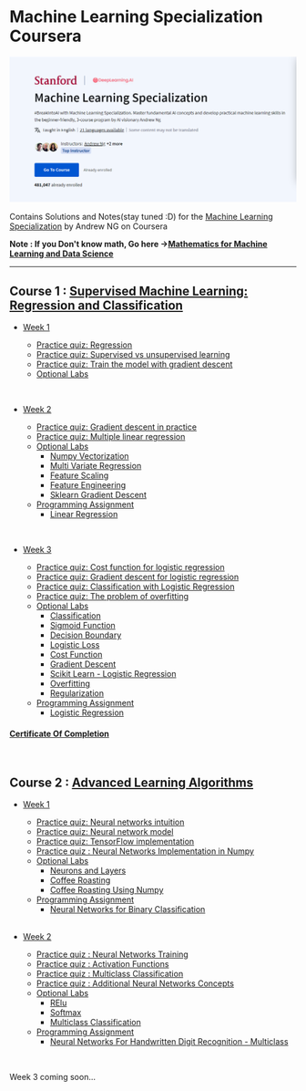 # Machine Learning Specialization Coursera


![](https://github.com/YourIPaddress/Machine-Learning-Specialization-by-Andrew-NG/blob/main/Resources/Screenshot%202024-09-05%20214308.png)

Contains Solutions and Notes(stay tuned :D) for the [Machine Learning Specialization](https://www.coursera.org/specializations/machine-learning-introduction/?utm_medium=coursera&utm_source=home-page&utm_campaign=mlslaunch2022IN) by Andrew NG on Coursera 

**Note : If you Don't know math, Go here ->[Mathematics for Machine Learning and Data Science](https://github.com/greyhatguy007/Mathematics-for-Machine-Learning-and-Data-Science-Specialization-Coursera)**

<hr/>

## Course 1 : [Supervised Machine Learning: Regression and Classification ](https://www.coursera.org/learn/machine-learning?specialization=machine-learning-introduction)

- [Week 1](https://github.com/greyhatguy007/Machine-Learning-Specialization-Coursera/tree/main/C1%20-%20Supervised%20Machine%20Learning%20-%20Regression%20and%20Classification/week1)

    - [Practice quiz: Regression](https://github.com/YourIPaddress/Machine-Learning-Specialization-by-Andrew-NG/tree/main/C1%20-%20Supervised%20Machine%20Learning%20-%20Regression%20and%20Classification/Week%201/2.%20Graded%20Quiz%20-%20Regression)
    - [Practice quiz: Supervised vs unsupervised learning](https://github.com/YourIPaddress/Machine-Learning-Specialization-by-Andrew-NG/tree/main/C1%20-%20Supervised%20Machine%20Learning%20-%20Regression%20and%20Classification/Week%201/1.%20Graded%20Quiz%20-%20Supervised%20Vs%20Unsupervised%20Learning)
    - [Practice quiz: Train the model with gradient descent](https://github.com/YourIPaddress/Machine-Learning-Specialization-by-Andrew-NG/tree/main/C1%20-%20Supervised%20Machine%20Learning%20-%20Regression%20and%20Classification/Week%201/3.%20Graded%20Quiz%20-%20Gradient%20Descent)
  - [Optional Labs](https://github.com/YourIPaddress/Machine-Learning-Specialization-by-Andrew-NG/tree/main/C1%20-%20Supervised%20Machine%20Learning%20-%20Regression%20and%20Classification/Week%201/Optional%20Labs)

<br/>

- [Week 2](https://github.com/YourIPaddress/Machine-Learning-Specialization-by-Andrew-NG/tree/main/C1%20-%20Supervised%20Machine%20Learning%20-%20Regression%20and%20Classification/Week%202) 

    - [Practice quiz: Gradient descent in practice](https://github.com/YourIPaddress/Machine-Learning-Specialization-by-Andrew-NG/tree/main/C1%20-%20Supervised%20Machine%20Learning%20-%20Regression%20and%20Classification/Week%202/Graded%20Quiz%20-%20Gradient%20Descent%20in%20practice)
    - [Practice quiz: Multiple linear regression](https://github.com/YourIPaddress/Machine-Learning-Specialization-by-Andrew-NG/tree/main/C1%20-%20Supervised%20Machine%20Learning%20-%20Regression%20and%20Classification/Week%202/Graded%20Quiz%20-%20Multiple%20Linear%20Regression)
    - [Optional Labs](https://github.com/YourIPaddress/Machine-Learning-Specialization-by-Andrew-NG/tree/main/C1%20-%20Supervised%20Machine%20Learning%20-%20Regression%20and%20Classification/Week%202/Optional%20Labs)
      - [Numpy Vectorization](https://github.com/YourIPaddress/Machine-Learning-Specialization-by-Andrew-NG/blob/main/C1%20-%20Supervised%20Machine%20Learning%20-%20Regression%20and%20Classification/Week%202/Optional%20Labs/C1_W2_Lab01_Python_Numpy_Vectorization_Soln.ipynb)
      - [Multi Variate Regression](https://github.com/YourIPaddress/Machine-Learning-Specialization-by-Andrew-NG/blob/main/C1%20-%20Supervised%20Machine%20Learning%20-%20Regression%20and%20Classification/Week%202/Optional%20Labs/C1_W2_Lab02_Multiple_Variable_Soln.ipynb)
      - [Feature Scaling](https://github.com/YourIPaddress/Machine-Learning-Specialization-by-Andrew-NG/blob/main/C1%20-%20Supervised%20Machine%20Learning%20-%20Regression%20and%20Classification/Week%202/Optional%20Labs/C1_W2_Lab03_Feature_Scaling_and_Learning_Rate_Soln.ipynb)
      - [Feature Engineering](https://github.com/YourIPaddress/Machine-Learning-Specialization-by-Andrew-NG/blob/main/C1%20-%20Supervised%20Machine%20Learning%20-%20Regression%20and%20Classification/Week%202/Optional%20Labs/C1_W2_Lab04_FeatEng_PolyReg_Soln.ipynb)
      - [Sklearn Gradient Descent](https://github.com/YourIPaddress/Machine-Learning-Specialization-by-Andrew-NG/blob/main/C1%20-%20Supervised%20Machine%20Learning%20-%20Regression%20and%20Classification/Week%202/Optional%20Labs/C1_W2_Lab05_Sklearn_GD_Soln.ipynb)
    - [Programming Assignment](https://github.com/YourIPaddress/Machine-Learning-Specialization-by-Andrew-NG/tree/main/C1%20-%20Supervised%20Machine%20Learning%20-%20Regression%20and%20Classification/Week%202/C1W2A1)
      - [Linear Regression](https://github.com/YourIPaddress/Machine-Learning-Specialization-by-Andrew-NG/blob/main/C1%20-%20Supervised%20Machine%20Learning%20-%20Regression%20and%20Classification/Week%202/Optional%20Labs/C1_W2_Linear_Regression.ipynb)

<br/>

- [Week 3](https://github.com/YourIPaddress/Machine-Learning-Specialization-by-Andrew-NG/tree/main/C1%20-%20Supervised%20Machine%20Learning%20-%20Regression%20and%20Classification/Week%203)

    - [Practice quiz: Cost function for logistic regression](https://github.com/YourIPaddress/Machine-Learning-Specialization-by-Andrew-NG/tree/main/C1%20-%20Supervised%20Machine%20Learning%20-%20Regression%20and%20Classification/Week%203/Graded%20Quiz%20-%20Cost%20function%20for%20logistic%20regression)
    - [Practice quiz: Gradient descent for logistic regression](https://github.com/YourIPaddress/Machine-Learning-Specialization-by-Andrew-NG/tree/main/C1%20-%20Supervised%20Machine%20Learning%20-%20Regression%20and%20Classification/Week%203/Graded%20Quiz%20-%20Gradient%20Descent%20for%20logistic%20regression)
    - [Practice quiz: Classification with Logistic Regression](https://github.com/YourIPaddress/Machine-Learning-Specialization-by-Andrew-NG/tree/main/C1%20-%20Supervised%20Machine%20Learning%20-%20Regression%20and%20Classification/Week%203/Graded%20Quiz%20-%20Classification%20with%20logistic%20regression)
    - [Practice quiz: The problem of overfitting](https://github.com/YourIPaddress/Machine-Learning-Specialization-by-Andrew-NG/tree/main/C1%20-%20Supervised%20Machine%20Learning%20-%20Regression%20and%20Classification/Week%203/Graded%20Quiz%20-%20The%20problem%20of%20overfitting)
    - [Optional Labs](https://github.com/YourIPaddress/Machine-Learning-Specialization-by-Andrew-NG/tree/main/C1%20-%20Supervised%20Machine%20Learning%20-%20Regression%20and%20Classification/Week%203/Optional%20Labs)
        - [Classification](https://github.com/YourIPaddress/Machine-Learning-Specialization-by-Andrew-NG/blob/main/C1%20-%20Supervised%20Machine%20Learning%20-%20Regression%20and%20Classification/Week%203/Optional%20Labs/C1_W3_Lab01_Classification_Soln.ipynb)
        - [Sigmoid Function](https://github.com/YourIPaddress/Machine-Learning-Specialization-by-Andrew-NG/blob/main/C1%20-%20Supervised%20Machine%20Learning%20-%20Regression%20and%20Classification/Week%203/Optional%20Labs/C1_W3_Lab02_Sigmoid_function_Soln.ipynb)
        - [Decision Boundary](https://github.com/YourIPaddress/Machine-Learning-Specialization-by-Andrew-NG/blob/main/C1%20-%20Supervised%20Machine%20Learning%20-%20Regression%20and%20Classification/Week%203/Optional%20Labs/C1_W3_Lab03_Decision_Boundary_Soln.ipynb)
        - [Logistic Loss](https://github.com/YourIPaddress/Machine-Learning-Specialization-by-Andrew-NG/blob/main/C1%20-%20Supervised%20Machine%20Learning%20-%20Regression%20and%20Classification/Week%203/Optional%20Labs/C1_W3_Lab04_LogisticLoss_Soln.ipynb)
        - [Cost Function](https://github.com/YourIPaddress/Machine-Learning-Specialization-by-Andrew-NG/blob/main/C1%20-%20Supervised%20Machine%20Learning%20-%20Regression%20and%20Classification/Week%203/Optional%20Labs/C1_W3_Lab05_Cost_Function_Soln.ipynb)
        - [Gradient Descent](https://github.com/YourIPaddress/Machine-Learning-Specialization-by-Andrew-NG/blob/main/C1%20-%20Supervised%20Machine%20Learning%20-%20Regression%20and%20Classification/Week%203/Optional%20Labs/C1_W3_Lab06_Gradient_Descent_Soln.ipynb)
        - [Scikit Learn - Logistic Regression](https://github.com/YourIPaddress/Machine-Learning-Specialization-by-Andrew-NG/blob/main/C1%20-%20Supervised%20Machine%20Learning%20-%20Regression%20and%20Classification/Week%203/Optional%20Labs/C1_W3_Lab07_Scikit_Learn_Soln.ipynb)
        - [Overfitting](https://github.com/YourIPaddress/Machine-Learning-Specialization-by-Andrew-NG/blob/main/C1%20-%20Supervised%20Machine%20Learning%20-%20Regression%20and%20Classification/Week%203/Optional%20Labs/C1_W3_Lab08_Overfitting_Soln.ipynb)
        - [Regularization](https://github.com/YourIPaddress/Machine-Learning-Specialization-by-Andrew-NG/blob/main/C1%20-%20Supervised%20Machine%20Learning%20-%20Regression%20and%20Classification/Week%203/Optional%20Labs/C1_W3_Lab08_Overfitting_Soln.ipynb)
    - [Programming Assignment](https://github.com/YourIPaddress/Machine-Learning-Specialization-by-Andrew-NG/tree/main/C1%20-%20Supervised%20Machine%20Learning%20-%20Regression%20and%20Classification/Week%203/C1W3A1)
      - [Logistic Regression](https://github.com/YourIPaddress/Machine-Learning-Specialization-by-Andrew-NG/blob/main/C1%20-%20Supervised%20Machine%20Learning%20-%20Regression%20and%20Classification/Week%203/C1W3A1/C1_W3_Logistic_Regression.ipynb)

#### [Certificate Of Completion](https://coursera.org/share/bd8b1509ac9f33d740ddc706613571c8)

<br/>

## Course 2 : [Advanced Learning Algorithms](https://www.coursera.org/learn/advanced-learning-algorithms?specialization=machine-learning-introduction)

- [Week 1](https://github.com/YourIPaddress/Machine-Learning-Specialization-by-Andrew-NG/tree/main/C2%20-%20Advanced%20Learning%20Algorithms/Week%201)
    - [Practice quiz: Neural networks intuition](https://github.com/YourIPaddress/Machine-Learning-Specialization-by-Andrew-NG/tree/main/C2%20-%20Advanced%20Learning%20Algorithms/Week%201/Graded%20Quiz%20-%20Neural%20Network%20intuition)
    - [Practice quiz: Neural network model](https://github.com/YourIPaddress/Machine-Learning-Specialization-by-Andrew-NG/tree/main/C2%20-%20Advanced%20Learning%20Algorithms/Week%201/Graded%20Quiz%20-%20Neural%20Network%20Model)
    - [Practice quiz: TensorFlow implementation](https://github.com/YourIPaddress/Machine-Learning-Specialization-by-Andrew-NG/tree/main/C2%20-%20Advanced%20Learning%20Algorithms/Week%201/Graded%20Quiz%20-%20Tensorflow%20Implementation)
    - [Practice quiz : Neural Networks Implementation in Numpy](https://github.com/YourIPaddress/Machine-Learning-Specialization-by-Andrew-NG/tree/main/C2%20-%20Advanced%20Learning%20Algorithms/Week%201/Graded%20Quiz%20-%20Neural%20network%20implementation%20in%20python)
    - [Optional Labs](https://github.com/YourIPaddress/Machine-Learning-Specialization-by-Andrew-NG/tree/main/C2%20-%20Advanced%20Learning%20Algorithms/Week%201/Optional%20Labs)
      - [Neurons and Layers](https://github.com/YourIPaddress/Machine-Learning-Specialization-by-Andrew-NG/blob/main/C2%20-%20Advanced%20Learning%20Algorithms/Week%201/Optional%20Labs/C2_W1_Lab01_Neurons_and_Layers.ipynb)
      - [Coffee Roasting](https://github.com/YourIPaddress/Machine-Learning-Specialization-by-Andrew-NG/blob/main/C2%20-%20Advanced%20Learning%20Algorithms/Week%201/Optional%20Labs/C2_W1_Lab02_CoffeeRoasting_TF.ipynb)
      - [Coffee Roasting Using Numpy](https://github.com/YourIPaddress/Machine-Learning-Specialization-by-Andrew-NG/blob/main/C2%20-%20Advanced%20Learning%20Algorithms/Week%201/Optional%20Labs/C2_W1_Lab03_CoffeeRoasting_Numpy.ipynb)
    - [Programming Assignment](https://github.com/YourIPaddress/Machine-Learning-Specialization-by-Andrew-NG/tree/main/C2%20-%20Advanced%20Learning%20Algorithms/Week%201/C2W1A1)
      - [Neural Networks for Binary Classification](https://github.com/YourIPaddress/Machine-Learning-Specialization-by-Andrew-NG/blob/main/C2%20-%20Advanced%20Learning%20Algorithms/Week%201/C2W1A1/C2_W1_Assignment.ipynb)
  

  <br/>

- [Week 2](https://github.com/YourIPaddress/Machine-Learning-Specialization-by-Andrew-NG/tree/main/C2%20-%20Advanced%20Learning%20Algorithms/Week%202)
    - [Practice quiz : Neural Networks Training](https://github.com/YourIPaddress/Machine-Learning-Specialization-by-Andrew-NG/tree/main/C2%20-%20Advanced%20Learning%20Algorithms/Week%202/Graded%20Quiz%20-%20Neural%20Network%20training)
    - [Practice quiz : Activation Functions](https://github.com/YourIPaddress/Machine-Learning-Specialization-by-Andrew-NG/tree/main/C2%20-%20Advanced%20Learning%20Algorithms/Week%202/Graded%20Quiz%20-%20Activation%20functions)
    - [Practice quiz : Multiclass Classification](https://github.com/YourIPaddress/Machine-Learning-Specialization-by-Andrew-NG/tree/main/C2%20-%20Advanced%20Learning%20Algorithms/Week%202/Graded%20Quiz%20-%20Multiclass%20classification)
    - [Practice quiz : Additional Neural Networks Concepts](https://github.com/YourIPaddress/Machine-Learning-Specialization-by-Andrew-NG/tree/main/C2%20-%20Advanced%20Learning%20Algorithms/Week%202/Graded%20Quiz%20-%20Additional%20Neural%20Network%20Concepts)
    - [Optional Labs](https://github.com/YourIPaddress/Machine-Learning-Specialization-by-Andrew-NG/tree/main/C2%20-%20Advanced%20Learning%20Algorithms/Week%202/Optional%20Labs)
        - [RElu](https://github.com/YourIPaddress/Machine-Learning-Specialization-by-Andrew-NG/blob/main/C2%20-%20Advanced%20Learning%20Algorithms/Week%202/Optional%20Labs/C2_W2_Relu.ipynb)
        - [Softmax](https://github.com/YourIPaddress/Machine-Learning-Specialization-by-Andrew-NG/blob/main/C2%20-%20Advanced%20Learning%20Algorithms/Week%202/Optional%20Labs/C2_W2_SoftMax.ipynb)
        - [Multiclass Classification](https://github.com/YourIPaddress/Machine-Learning-Specialization-by-Andrew-NG/blob/main/C2%20-%20Advanced%20Learning%20Algorithms/Week%202/Optional%20Labs/C2_W2_Multiclass_TF.ipynb)
    - [Programming Assignment](https://github.com/YourIPaddress/Machine-Learning-Specialization-by-Andrew-NG/tree/main/C2%20-%20Advanced%20Learning%20Algorithms/Week%202/C2W2A1)
      - [Neural Networks For Handwritten Digit Recognition - Multiclass](https://github.com/YourIPaddress/Machine-Learning-Specialization-by-Andrew-NG/blob/main/C2%20-%20Advanced%20Learning%20Algorithms/Week%202/C2W2A1/C2_W2_Assignment.ipynb)
    
<br/>

Week 3 coming soon...